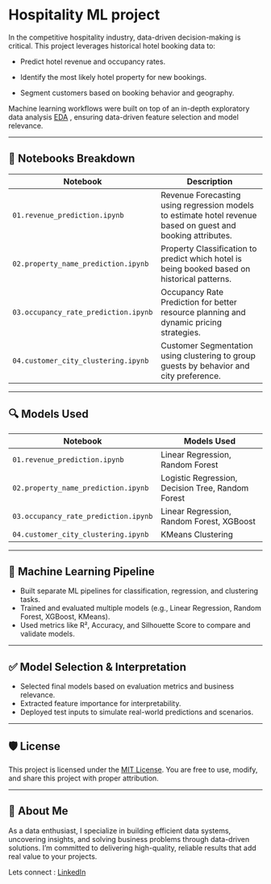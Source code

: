 # Hospitality ML project

In the competitive hospitality industry, data-driven decision-making is critical. This project leverages historical hotel booking data to:

- Predict hotel revenue and occupancy rates.

- Identify the most likely hotel property for new bookings.

- Segment customers based on booking behavior and geography.


Machine learning workflows were built on top of an in-depth exploratory data analysis [EDA](https://github.com/karan-bodara/advance_hospitality_analysis/tree/main/eda) , ensuring data-driven feature selection and model relevance.

---

  ## 📂 Notebooks Breakdown

| Notebook                         | Description                                                                                      |
|----------------------------------|--------------------------------------------------------------------------------------------------|
| `01.revenue_prediction.ipynb`    | Revenue Forecasting using regression models to estimate hotel revenue based on guest and booking attributes. |
| `02.property_name_prediction.ipynb` | Property Classification to predict which hotel is being booked based on historical patterns.     |
| `03.occupancy_rate_prediction.ipynb` | Occupancy Rate Prediction for better resource planning and dynamic pricing strategies.           |
| `04.customer_city_clustering.ipynb` | Customer Segmentation using clustering to group guests by behavior and city preference.          |

---

## 🔍 Models Used

| Notebook                           | Models Used                                      |
|------------------------------------|--------------------------------------------------|
| `01.revenue_prediction.ipynb`      | Linear Regression, Random Forest                |
| `02.property_name_prediction.ipynb`| Logistic Regression, Decision Tree, Random Forest |
| `03.occupancy_rate_prediction.ipynb`| Linear Regression, Random Forest, XGBoost       |
| `04.customer_city_clustering.ipynb`| KMeans Clustering                               |

---
## 🧠 Machine Learning Pipeline
- Built separate ML pipelines for classification, regression, and clustering tasks.
- Trained and evaluated multiple models (e.g., Linear Regression, Random Forest, XGBoost, KMeans).
- Used metrics like R², Accuracy, and Silhouette Score to compare and validate models.
---

## ✅ Model Selection & Interpretation
- Selected final models based on evaluation metrics and business relevance.
- Extracted feature importance for interpretability.
- Deployed test inputs to simulate real-world predictions and scenarios.

---

## 🛡️ License

This project is licensed under the [MIT License](LICENSE). You are free to use, modify, and share this project with proper attribution.

---
## 🌟 About Me
As a data enthusiast, I specialize in building efficient data systems, uncovering insights, and solving business problems through data-driven solutions. I’m committed to delivering high-quality, reliable results that add real value to your projects.

Lets connect : [LinkedIn](https://www.linkedin.com/in/karan-bodara-8684562b4/)
